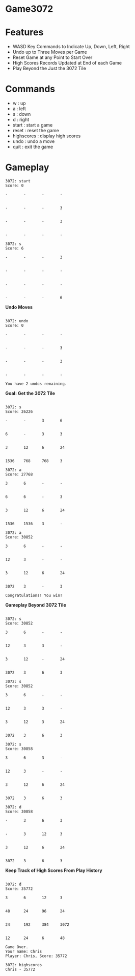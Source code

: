 # Game3072

# Features

- WASD Key Commands to Indicate Up, Down, Left, Right
- Undo up to Three Moves per Game
- Reset Game at any Point to Start Over
- High Scores Records Updated at End of each Game
- Play Beyond the Just the 3072 Tile

# Commands

- w : up
- a : left
- s : down
- d : right
- start : start a game
- reset : reset the game
- highscores : display high scores
- undo : undo a move
- quit : exit the game


# Gameplay

```
3072: start
Score: 0

-       -       -       -


-       -       -       3


-       -       -       3


-       -       -       -

3072: s
Score: 6

-       -       -       3


-       -       -       -


-       -       -       -


-       -       -       6

```

**Undo Moves**

```

3072: undo
Score: 0

-       -       -       -


-       -       -       3


-       -       -       3


-       -       -       -

You have 2 undos remaining.

```

**Goal: Get the 3072 Tile**

```

3072: s
Score: 26226

-       -       3       6


6       -       3       3


3       12      6       24


1536    768     768     3

3072: a
Score: 27768

3       6       -       -


6       6       -       3


3       12      6       24


1536    1536    3       -

3072: a
Score: 30852

3       6       -       -


12      3       -       -


3       12      6       24


3072    3       -       3

Congratulations! You win!

```
**Gameplay Beyond 3072 Tile**

```

3072: s
Score: 30852

3       6       -       -


12      3       3       -


3       12      -       24


3072    3       6       3

3072: s
Score: 30852

3       6       -       -


12      3       3       -


3       12      3       24


3072    3       6       3

3072: s
Score: 30858

3       6       3       -


12      3       -       -


3       12      6       24


3072    3       6       3

3072: d
Score: 30858

-       3       6       3


-       3       12      3


3       12      6       24


3072    3       6       3

```

**Keep Track of High Scores From Play History**

```

3072: d
Score: 35772

3       6       12      3


48      24      96      24


24      192     384     3072


12      24      6       48

Game Over.
Your name: Chris
Player: Chris, Score: 35772

3072: highscores
Chris - 35772

```
